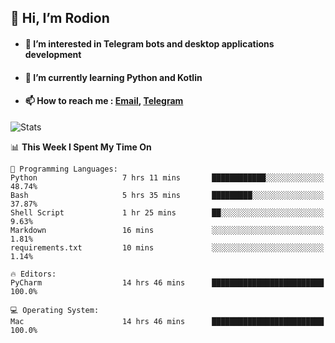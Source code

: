 ## 👋 Hi, I’m Rodion
- #### 👀 I’m interested in Telegram bots and desktop applications development
- #### 🌱 I’m currently learning Python and Kotlin
- #### 📫 How to reach me : [Email](mailto:me@lavn.ml), [Telegram](https://t.me/fast_geek)

![Stats](https://github-readme-stats.vercel.app/api?username=fast-geek&show_icons=true&theme=react&hide=issues&count_private=true&layout=compact)


<!--START_SECTION:waka-->
📊 **This Week I Spent My Time On** 

```text
💬 Programming Languages: 
Python                   7 hrs 11 mins       ████████████░░░░░░░░░░░░░   48.74% 
Bash                     5 hrs 35 mins       █████████░░░░░░░░░░░░░░░░   37.87% 
Shell Script             1 hr 25 mins        ██░░░░░░░░░░░░░░░░░░░░░░░   9.63% 
Markdown                 16 mins             ░░░░░░░░░░░░░░░░░░░░░░░░░   1.81% 
requirements.txt         10 mins             ░░░░░░░░░░░░░░░░░░░░░░░░░   1.14%

🔥 Editors: 
PyCharm                  14 hrs 46 mins      █████████████████████████   100.0%

💻 Operating System: 
Mac                      14 hrs 46 mins      █████████████████████████   100.0%

```


<!--END_SECTION:waka-->
